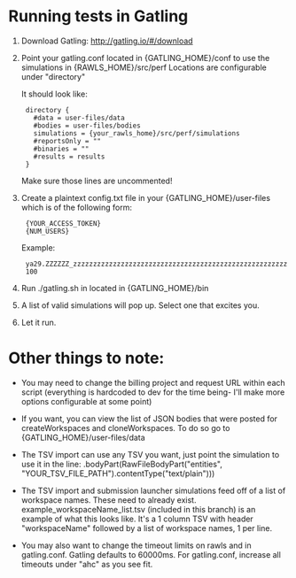 # Running tests in Gatling

1. Download Gatling: http://gatling.io/#/download
2. Point your gatling.conf located in {GATLING_HOME}/conf to use the simulations in {RAWLS_HOME}/src/perf
	Locations are configurable under "directory"

	It should look like:

	    directory {
          #data = user-files/data 
          #bodies = user-files/bodies
          simulations = {your_rawls_home}/src/perf/simulations
          #reportsOnly = ""
          #binaries = ""
          #results = results
        }

    Make sure those lines are uncommented!

3. Create a plaintext config.txt file in your {GATLING_HOME}/user-files which is of the following form:

    	{YOUR_ACCESS_TOKEN}
    	{NUM_USERS}

	Example:

    	ya29.ZZZZZZ_zzzzzzzzzzzzzzzzzzzzzzzzzzzzzzzzzzzzzzzzzzzzzzzzzzzzzz
        100

4. Run ./gatling.sh in located in {GATLING_HOME}/bin
5. A list of valid simulations will pop up. Select one that excites you.
6. Let it run.

# Other things to note:

- You may need to change the billing project and request URL within each script (everything is hardcoded to dev for the time being- I'll make more options configurable at some point)

- If you want, you can view the list of JSON bodies that were posted for createWorkspaces and cloneWorkspaces. To do so go to {GATLING_HOME}/user-files/data

- The TSV import can use any TSV you want, just point the simulation to use it in the line:
	.bodyPart(RawFileBodyPart("entities", "YOUR_TSV_FILE_PATH").contentType("text/plain")))

- The TSV import and submission launcher simulations feed off of a list of workspace names. These need to already exist. example_workspaceName_list.tsv (included in this branch) is an example of what this looks like. It's a 1 column TSV with header "workspaceName" followed by a list of workspace names, 1 per line.

- You may also want to change the timeout limits on rawls and in gatling.conf. Gatling defaults to 60000ms. For gatling.conf, increase all timeouts under "ahc" as you see fit.